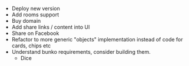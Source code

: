 - Deploy new version
- Add rooms support
- Buy domain
- Add share links / content into UI
- Share on Facebook
- Refactor to more generic "objects" implementation instead of code for cards, chips etc
- Understand bunko requirements, consider building them. 
  - Dice